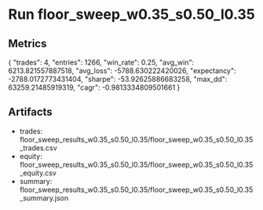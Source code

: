 # Run floor_sweep_w0.35_s0.50_l0.35

## Metrics
{
  "trades": 4,
  "entries": 1266,
  "win_rate": 0.25,
  "avg_win": 6213.821557887518,
  "avg_loss": -5788.630222420026,
  "expectancy": -2788.0172773431404,
  "sharpe": -53.92625886683258,
  "max_dd": 63259.21485919319,
  "cagr": -0.9813334809501661
}

## Artifacts
- trades: floor_sweep_results_w0.35_s0.50_l0.35/floor_sweep_w0.35_s0.50_l0.35_trades.csv
- equity: floor_sweep_results_w0.35_s0.50_l0.35/floor_sweep_w0.35_s0.50_l0.35_equity.csv
- summary: floor_sweep_results_w0.35_s0.50_l0.35/floor_sweep_w0.35_s0.50_l0.35_summary.json